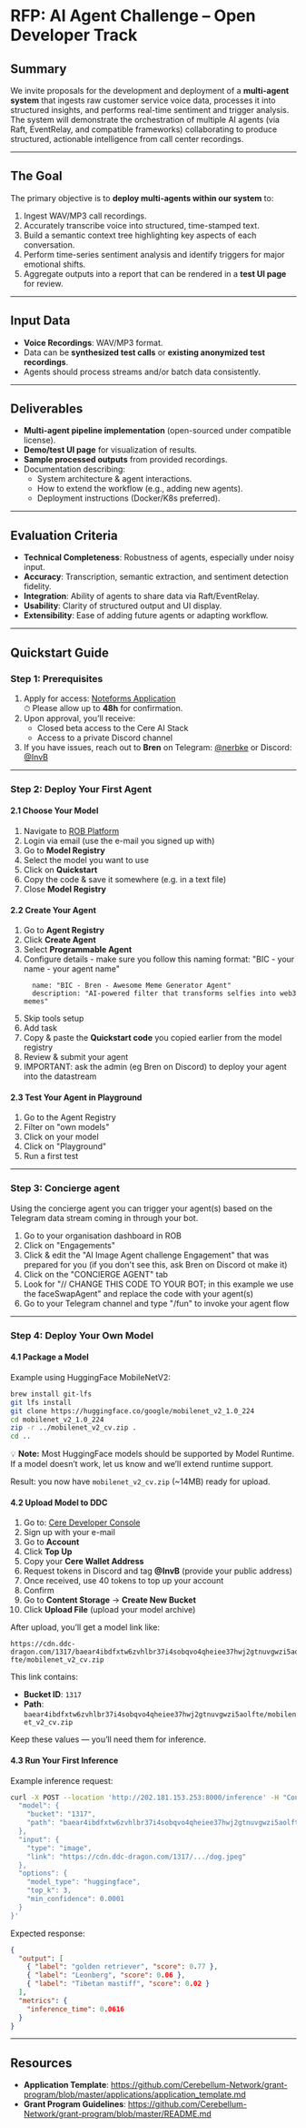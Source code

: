 # RFP: AI Agent Challenge – Open Developer Track

## Summary

We invite proposals for the development and deployment of a **multi-agent system** that ingests raw customer service voice data, processes it into structured insights, and performs real-time sentiment and trigger analysis. The system will demonstrate the orchestration of multiple AI agents (via Raft, EventRelay, and compatible frameworks) collaborating to produce structured, actionable intelligence from call center recordings.

---

## The Goal

The primary objective is to **deploy multi-agents within our system** to:  
1. Ingest WAV/MP3 call recordings.  
2. Accurately transcribe voice into structured, time-stamped text.  
3. Build a semantic context tree highlighting key aspects of each conversation.  
4. Perform time-series sentiment analysis and identify triggers for major emotional shifts.  
5. Aggregate outputs into a report that can be rendered in a **test UI page** for review.

---

## Input Data

- **Voice Recordings**: WAV/MP3 format.  
- Data can be **synthesized test calls** or **existing anonymized test recordings**.  
- Agents should process streams and/or batch data consistently.

---

## Deliverables

- **Multi-agent pipeline implementation** (open-sourced under compatible license).  
- **Demo/test UI page** for visualization of results.  
- **Sample processed outputs** from provided recordings.  
- Documentation describing:  
  - System architecture & agent interactions.  
  - How to extend the workflow (e.g., adding new agents).  
  - Deployment instructions (Docker/K8s preferred).

---

## Evaluation Criteria

- **Technical Completeness**: Robustness of agents, especially under noisy input.  
- **Accuracy**: Transcription, semantic extraction, and sentiment detection fidelity.  
- **Integration**: Ability of agents to share data via Raft/EventRelay.  
- **Usability**: Clarity of structured output and UI display.  
- **Extensibility**: Ease of adding future agents or adapting workflow.  

---

## Quickstart Guide

### Step 1: Prerequisites

1. Apply for access: [Noteforms Application](https://noteforms.com/forms/bullish-image-challenge-ajxsbr)  
   ⏱ Please allow up to **48h** for confirmation.  
2. Upon approval, you’ll receive:
   - Closed beta access to the Cere AI Stack
   - Access to a private Discord channel  
3. If you have issues, reach out to **Bren** on Telegram: [@nerbke](https://t.me/nerbke) or Discord: [@InvB](https://discord.gg/HtkRSgUCMB)

---

### Step 2: Deploy Your First Agent

#### 2.1 Choose Your Model

1. Navigate to [ROB Platform](https://rob.stage.cere.io/) 
2. Login via email  (use the e-mail you signed up with)
3. Go to **Model Registry**  
4. Select the model you want to use  
5. Click on **Quickstart**  
6. Copy the code & save it somewhere (e.g. in a text file)
7. Close **Model Registry**  

#### 2.2 Create Your Agent

1. Go to **Agent Registry**  
2. Click **Create Agent**  
3. Select **Programmable Agent**  
4. Configure details - make sure you follow this naming format: "BIC - your name - your agent name"
   ```
     name: "BIC - Bren - Awesome Meme Generator Agent"
     description: "AI-powered filter that transforms selfies into web3 memes"
   ```
5. Skip tools setup 
6. Add task
7. Copy & paste the **Quickstart code** you copied earlier from the model registry
8. Review & submit your agent
9. IMPORTANT: ask the admin (eg Bren on Discord) to deploy your agent into the datastream

#### 2.3 Test Your Agent in Playground

1. Go to the Agent Registry
2. Filter on "own models"
3. Click on your model
4. Click on "Playground"
5. Run a first test

---

### Step 3: Concierge agent
Using the concierge agent you can trigger your agent(s) based on the Telegram data stream coming in through your bot.

1. Go to your organisation dashboard in ROB
2. Click on "Engagements"
3. Click & edit the "AI Image Agent challenge Engagement" that was prepared for you (if you don't see this, ask Bren on Discord ot make it)
4. Click on the "CONCIERGE AGENT" tab
5. Look for "// CHANGE THIS CODE TO YOUR BOT; in this example we use the faceSwapAgent" and replace the code with your agent(s)
6. Go to your Telegram channel and type "/fun" to invoke your agent flow

---

### Step 4: Deploy Your Own Model

#### 4.1 Package a Model

Example using HuggingFace MobileNetV2:

```bash
brew install git-lfs
git lfs install
git clone https://huggingface.co/google/mobilenet_v2_1.0_224
cd mobilenet_v2_1.0_224
zip -r ../mobilenet_v2_cv.zip .
cd ..
```

💡 **Note:** Most HuggingFace models should be supported by Model Runtime. If a model doesn’t work, let us know and we’ll extend runtime support.

Result: you now have `mobilenet_v2_cv.zip` (~14MB) ready for upload.

#### 4.2 Upload Model to DDC

1. Go to: [Cere Developer Console](https://stage.developer.console.cere.network/)  
2. Sign up with your e-mail  
3. Go to **Account**  
4. Click **Top Up**  
5. Copy your **Cere Wallet Address**  
6. Request tokens in Discord and tag **@InvB** (provide your public address)  
7. Once received, use 40 tokens to top up your account  
8. Confirm  
9. Go to **Content Storage** → **Create New Bucket**  
10. Click **Upload File** (upload your model archive)  

After upload, you’ll get a model link like:

```text
https://cdn.ddc-dragon.com/1317/baear4ibdfxtw6zvhlbr37i4sobqvo4qheiee37hwj2gtnuvgwzi5aol
fte/mobilenet_v2_cv.zip
```

This link contains:

- **Bucket ID**: `1317`  
- **Path**: `baear4ibdfxtw6zvhlbr37i4sobqvo4qheiee37hwj2gtnuvgwzi5aolfte/mobilenet_v2_cv.zip`  

Keep these values — you’ll need them for inference.

#### 4.3 Run Your First Inference

Example inference request:

```bash
curl -X POST --location 'http://202.181.153.253:8000/inference' -H "Content-Type: application/json" -d '{
  "model": {
    "bucket": "1317",
    "path": "baear4ibdfxtw6zvhlbr37i4sobqvo4qheiee37hwj2gtnuvgwzi5aolfte/mobilenet_v2_cv.zip"
  },
  "input": {
    "type": "image",
    "link": "https://cdn.ddc-dragon.com/1317/.../dog.jpeg"
  },
  "options": {
    "model_type": "huggingface",
    "top_k": 3,
    "min_confidence": 0.0001
  }
}'
```

Expected response:

```json
{
  "output": [
    { "label": "golden retriever", "score": 0.77 },
    { "label": "Leonberg", "score": 0.06 },
    { "label": "Tibetan mastiff", "score": 0.02 }
  ],
  "metrics": {
    "inference_time": 0.0616
  }
}
```

---

## Resources

- **Application Template**: https://github.com/Cerebellum-Network/grant-program/blob/master/applications/application_template.md  
- **Grant Program Guidelines**: https://github.com/Cerebellum-Network/grant-program/blob/master/README.md  
